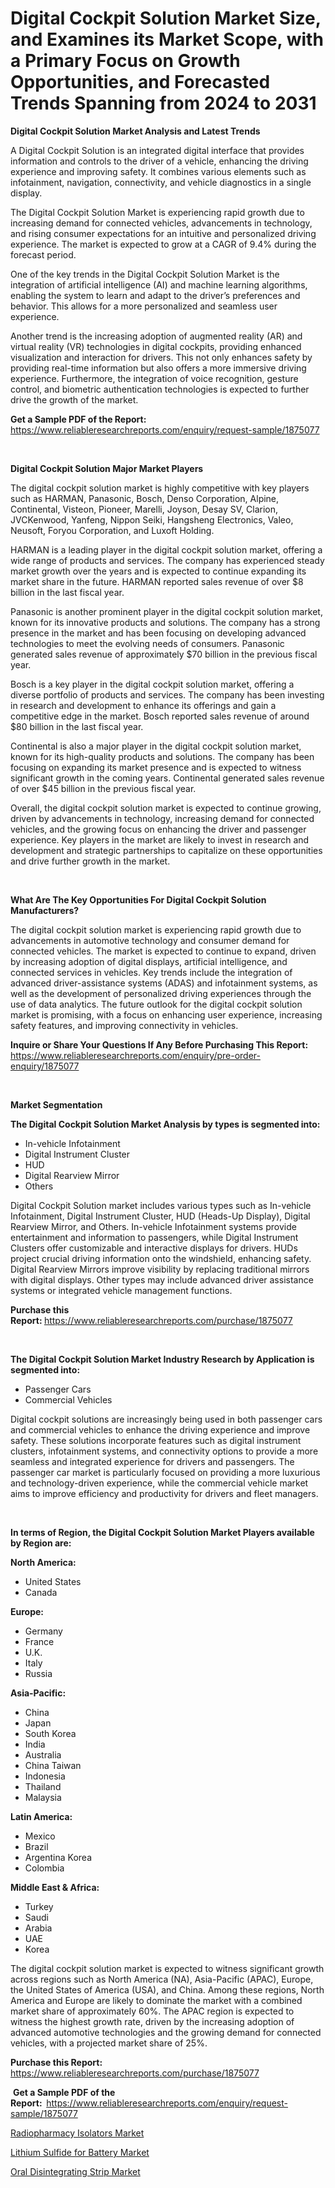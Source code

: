 <p><h1>Digital Cockpit Solution Market Size, and Examines its Market Scope, with a Primary Focus on Growth Opportunities, and Forecasted Trends Spanning from 2024 to 2031</h1></p><p><strong>Digital Cockpit Solution Market Analysis and Latest Trends</strong></p>
<p><p>A Digital Cockpit Solution is an integrated digital interface that provides information and controls to the driver of a vehicle, enhancing the driving experience and improving safety. It combines various elements such as infotainment, navigation, connectivity, and vehicle diagnostics in a single display.</p><p>The Digital Cockpit Solution Market is experiencing rapid growth due to increasing demand for connected vehicles, advancements in technology, and rising consumer expectations for an intuitive and personalized driving experience. The market is expected to grow at a CAGR of 9.4% during the forecast period.</p><p>One of the key trends in the Digital Cockpit Solution Market is the integration of artificial intelligence (AI) and machine learning algorithms, enabling the system to learn and adapt to the driver’s preferences and behavior. This allows for a more personalized and seamless user experience.</p><p>Another trend is the increasing adoption of augmented reality (AR) and virtual reality (VR) technologies in digital cockpits, providing enhanced visualization and interaction for drivers. This not only enhances safety by providing real-time information but also offers a more immersive driving experience. Furthermore, the integration of voice recognition, gesture control, and biometric authentication technologies is expected to further drive the growth of the market.</p></p>
<p><strong>Get a Sample PDF of the Report:&nbsp;</strong> <a href="https://www.reliableresearchreports.com/enquiry/request-sample/1875077">https://www.reliableresearchreports.com/enquiry/request-sample/1875077</a></p>
<p>&nbsp;</p>
<p><strong>Digital Cockpit Solution Major Market Players</strong></p>
<p><p>The digital cockpit solution market is highly competitive with key players such as HARMAN, Panasonic, Bosch, Denso Corporation, Alpine, Continental, Visteon, Pioneer, Marelli, Joyson, Desay SV, Clarion, JVCKenwood, Yanfeng, Nippon Seiki, Hangsheng Electronics, Valeo, Neusoft, Foryou Corporation, and Luxoft Holding.</p><p>HARMAN is a leading player in the digital cockpit solution market, offering a wide range of products and services. The company has experienced steady market growth over the years and is expected to continue expanding its market share in the future. HARMAN reported sales revenue of over $8 billion in the last fiscal year.</p><p>Panasonic is another prominent player in the digital cockpit solution market, known for its innovative products and solutions. The company has a strong presence in the market and has been focusing on developing advanced technologies to meet the evolving needs of consumers. Panasonic generated sales revenue of approximately $70 billion in the previous fiscal year.</p><p>Bosch is a key player in the digital cockpit solution market, offering a diverse portfolio of products and services. The company has been investing in research and development to enhance its offerings and gain a competitive edge in the market. Bosch reported sales revenue of around $80 billion in the last fiscal year.</p><p>Continental is also a major player in the digital cockpit solution market, known for its high-quality products and solutions. The company has been focusing on expanding its market presence and is expected to witness significant growth in the coming years. Continental generated sales revenue of over $45 billion in the previous fiscal year. </p><p>Overall, the digital cockpit solution market is expected to continue growing, driven by advancements in technology, increasing demand for connected vehicles, and the growing focus on enhancing the driver and passenger experience. Key players in the market are likely to invest in research and development and strategic partnerships to capitalize on these opportunities and drive further growth in the market.</p></p>
<p>&nbsp;</p>
<p><strong>What Are The Key Opportunities For Digital Cockpit Solution Manufacturers?</strong></p>
<p><p>The digital cockpit solution market is experiencing rapid growth due to advancements in automotive technology and consumer demand for connected vehicles. The market is expected to continue to expand, driven by increasing adoption of digital displays, artificial intelligence, and connected services in vehicles. Key trends include the integration of advanced driver-assistance systems (ADAS) and infotainment systems, as well as the development of personalized driving experiences through the use of data analytics. The future outlook for the digital cockpit solution market is promising, with a focus on enhancing user experience, increasing safety features, and improving connectivity in vehicles.</p></p>
<p><strong>Inquire or Share Your Questions If Any Before Purchasing This Report:</strong> <a href="https://www.reliableresearchreports.com/enquiry/pre-order-enquiry/1875077">https://www.reliableresearchreports.com/enquiry/pre-order-enquiry/1875077</a></p>
<p>&nbsp;</p>
<p><strong>Market Segmentation</strong></p>
<p><strong>The Digital Cockpit Solution Market Analysis by types is segmented into:</strong></p>
<p><ul><li>In-vehicle Infotainment</li><li>Digital Instrument Cluster</li><li>HUD</li><li>Digital Rearview Mirror</li><li>Others</li></ul></p>
<p><p>Digital Cockpit Solution market includes various types such as In-vehicle Infotainment, Digital Instrument Cluster, HUD (Heads-Up Display), Digital Rearview Mirror, and Others. In-vehicle Infotainment systems provide entertainment and information to passengers, while Digital Instrument Clusters offer customizable and interactive displays for drivers. HUDs project crucial driving information onto the windshield, enhancing safety. Digital Rearview Mirrors improve visibility by replacing traditional mirrors with digital displays. Other types may include advanced driver assistance systems or integrated vehicle management functions.</p></p>
<p><strong>Purchase this Report:&nbsp;</strong><a href="https://www.reliableresearchreports.com/purchase/1875077">https://www.reliableresearchreports.com/purchase/1875077</a></p>
<p>&nbsp;</p>
<p><strong>The Digital Cockpit Solution Market Industry Research by Application is segmented into:</strong></p>
<p><ul><li>Passenger Cars</li><li>Commercial Vehicles</li></ul></p>
<p><p>Digital cockpit solutions are increasingly being used in both passenger cars and commercial vehicles to enhance the driving experience and improve safety. These solutions incorporate features such as digital instrument clusters, infotainment systems, and connectivity options to provide a more seamless and integrated experience for drivers and passengers. The passenger car market is particularly focused on providing a more luxurious and technology-driven experience, while the commercial vehicle market aims to improve efficiency and productivity for drivers and fleet managers.</p></p>
<p>&nbsp;</p>
<p><strong>In terms of Region, the Digital Cockpit Solution Market Players available by Region are:</strong></p>
<p>
    <p> <strong> North America: </strong>
        <ul>
            <li>United States</li>
            <li>Canada</li>
        </ul>
        </p> 
    <p> <strong> Europe: </strong>
        <ul>
            <li>Germany</li>
            <li>France</li>
            <li>U.K.</li>
            <li>Italy</li>
            <li>Russia</li>
        </ul>
        </p> 
    <p> <strong> Asia-Pacific: </strong>
        <ul>
            <li>China</li>
            <li>Japan</li>
            <li>South Korea</li>
            <li>India</li>
            <li>Australia</li>
            <li>China Taiwan</li>
            <li>Indonesia</li>
            <li>Thailand</li>
            <li>Malaysia</li>
        </ul>
        </p> 
    <p> <strong> Latin America: </strong>
        <ul>
            <li>Mexico</li>
            <li>Brazil</li>
            <li>Argentina Korea</li>
            <li>Colombia</li>
        </ul>
        </p> 
    <p> <strong> Middle East & Africa: </strong>
        <ul>
            <li>Turkey</li>
            <li>Saudi</li>
            <li>Arabia</li>
            <li>UAE</li>
            <li>Korea</li>
        </ul>
    </p>
    </p>
<p><p>The digital cockpit solution market is expected to witness significant growth across regions such as North America (NA), Asia-Pacific (APAC), Europe, the United States of America (USA), and China. Among these regions, North America and Europe are likely to dominate the market with a combined market share of approximately 60%. The APAC region is expected to witness the highest growth rate, driven by the increasing adoption of advanced automotive technologies and the growing demand for connected vehicles, with a projected market share of 25%.</p></p>
<p><strong>Purchase this Report: </strong><a href="https://www.reliableresearchreports.com/purchase/1875077">https://www.reliableresearchreports.com/purchase/1875077</a></p>
<p>&nbsp;<strong>Get a Sample PDF of the Report:&nbsp;&nbsp;</strong><a href="https://www.reliableresearchreports.com/enquiry/request-sample/1875077">https://www.reliableresearchreports.com/enquiry/request-sample/1875077</a></p>
<p><strong></strong></p>
<p><p><a href="https://view.publitas.com/reportprime-1/radiopharmacy-isolators-market-insights-market-players-and-forecast-till-2030/">Radiopharmacy Isolators Market</a></p><p><a href="https://view.publitas.com/reportprime-1/lithium-sulfide-for-battery-market-provides-detailed-segmentation-of-this-market-based-on-type-application-and-region-and-forecast-for-the-period-from-2023-2030/">Lithium Sulfide for Battery Market</a></p><p><a href="https://view.publitas.com/reportprime-1/oral-disintegrating-strip-market-size-growth-and-forecast-from-2023-2030/">Oral Disintegrating Strip Market</a></p></p>